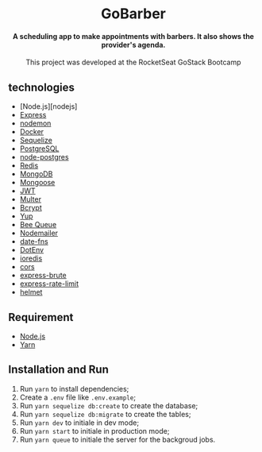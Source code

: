 <h1 align="center">
GoBarber
</h1>

<h4 align="center">
A scheduling app to make appointments with barbers. It also shows the provider's agenda.
</h4>

<p align="center">This project was developed at the RocketSeat GoStack Bootcamp</p>

## technologies

- [Node.js][nodejs]
- [Express](https://expressjs.com/)
- [nodemon](https://nodemon.io/)
- [Docker](https://www.docker.com/docker-community)
- [Sequelize](http://docs.sequelizejs.com/)
- [PostgreSQL](https://www.postgresql.org/)
- [node-postgres](https://www.npmjs.com/package/pg)
- [Redis](https://redis.io/)
- [MongoDB](https://www.mongodb.com/)
- [Mongoose](https://mongoosejs.com/)
- [JWT](https://jwt.io/)
- [Multer](https://github.com/expressjs/multer)
- [Bcrypt](https://www.npmjs.com/package/bcrypt)
- [Yup](https://www.npmjs.com/package/yup)
- [Bee Queue](https://www.npmjs.com/package/bcrypt)
- [Nodemailer](https://nodemailer.com/about/)
- [date-fns](https://date-fns.org/)
- [DotEnv](https://www.npmjs.com/package/dotenv)
- [ioredis](https://github.com/luin/ioredis)
- [cors](https://expressjs.com/en/resources/middleware/cors.html)
- [express-brute](https://www.npmjs.com/package/express-brute)
- [express-rate-limit](https://www.npmjs.com/package/express-rate-limit)
- [helmet](https://helmetjs.github.io/)

## Requirement

- [Node.js](https://nodejs.org/en/)
- [Yarn](https://yarnpkg.com/pt-BR/docs/install)

## Installation and Run

1. Run `yarn` to install dependencies;
2. Create a `.env` file like `.env.example`;
3. Run `yarn sequelize db:create` to create the database;
4. Run `yarn sequelize db:migrate` to create the tables;
5. Run `yarn dev` to initiale in dev mode;
6. Run `yarn start` to initiale in production mode;
7. Run `yarn queue` to initiale the server for the backgroud jobs.
